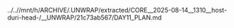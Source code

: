 ../..//mnt/h/ARCHIVE/.UNWRAP/extracted/CORE__2025-08-14__1310__host-duri-head-/__UNWRAP/21c73ab567/DAY11_PLAN.md